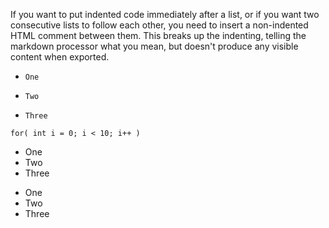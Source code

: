 If you want to put indented code immediately after a list, or if you want two consecutive lists to follow each other, you need to insert a non-indented HTML comment between them. This breaks up the indenting, telling the markdown processor what you mean, but doesn't produce any visible content when exported.

*     One
*     Two
*     Three

<!-- end of list -->

    for( int i = 0; i < 10; i++ )

* One
* Two
* Three

<!-- end of list -->

* One
* Two
* Three